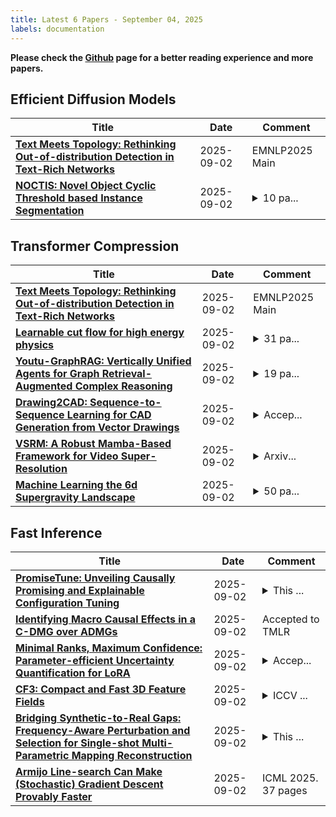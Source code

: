 ```yaml
---
title: Latest 6 Papers - September 04, 2025
labels: documentation
---
```

**Please check the [Github](https://github.com/zezhishao/MTS_Daily_ArXiv) page for a better reading experience and more papers.**

## Efficient Diffusion Models
| **Title** | **Date** | **Comment** |
| --- | --- | --- |
| **[Text Meets Topology: Rethinking Out-of-distribution Detection in Text-Rich Networks](http://arxiv.org/abs/2508.17690v2)** | 2025-09-02 | EMNLP2025 Main |
| **[NOCTIS: Novel Object Cyclic Threshold based Instance Segmentation](http://arxiv.org/abs/2507.01463v2)** | 2025-09-02 | <details><summary>10 pa...</summary><p>10 pages, 3 figures, 5 tables, ICLR 2026 preprint</p></details> |

## Transformer Compression
| **Title** | **Date** | **Comment** |
| --- | --- | --- |
| **[Text Meets Topology: Rethinking Out-of-distribution Detection in Text-Rich Networks](http://arxiv.org/abs/2508.17690v2)** | 2025-09-02 | EMNLP2025 Main |
| **[Learnable cut flow for high energy physics](http://arxiv.org/abs/2503.22498v3)** | 2025-09-02 | <details><summary>31 pa...</summary><p>31 pages, 26 figures, 8 tables, source code and data are available at GitHub</p></details> |
| **[Youtu-GraphRAG: Vertically Unified Agents for Graph Retrieval-Augmented Complex Reasoning](http://arxiv.org/abs/2508.19855v2)** | 2025-09-02 | <details><summary>19 pa...</summary><p>19 pages, 7 figures, 6 tables</p></details> |
| **[Drawing2CAD: Sequence-to-Sequence Learning for CAD Generation from Vector Drawings](http://arxiv.org/abs/2508.18733v2)** | 2025-09-02 | <details><summary>Accep...</summary><p>Accepted to ACM MM 2025</p></details> |
| **[VSRM: A Robust Mamba-Based Framework for Video Super-Resolution](http://arxiv.org/abs/2506.22762v2)** | 2025-09-02 | <details><summary>Arxiv...</summary><p>Arxiv version of ICCV 2025 paper</p></details> |
| **[Machine Learning the 6d Supergravity Landscape](http://arxiv.org/abs/2505.16131v2)** | 2025-09-02 | <details><summary>50 pa...</summary><p>50 pages; code and data available at https://github.com/nait400/ML-6d-sugra-landscape; v2: references added</p></details> |

## Fast Inference
| **Title** | **Date** | **Comment** |
| --- | --- | --- |
| **[PromiseTune: Unveiling Causally Promising and Explainable Configuration Tuning](http://arxiv.org/abs/2507.05995v4)** | 2025-09-02 | <details><summary>This ...</summary><p>This paper has been accepted by ICSE26</p></details> |
| **[Identifying Macro Causal Effects in a C-DMG over ADMGs](http://arxiv.org/abs/2504.01551v2)** | 2025-09-02 | Accepted to TMLR |
| **[Minimal Ranks, Maximum Confidence: Parameter-efficient Uncertainty Quantification for LoRA](http://arxiv.org/abs/2502.12122v2)** | 2025-09-02 | <details><summary>Accep...</summary><p>Accepted to Findings of the Association for Computational Linguistics: EMNLP 2025</p></details> |
| **[CF3: Compact and Fast 3D Feature Fields](http://arxiv.org/abs/2508.05254v3)** | 2025-09-02 | <details><summary>ICCV ...</summary><p>ICCV 2025, Project Page: https://jjoonii.github.io/cf3-website/</p></details> |
| **[Bridging Synthetic-to-Real Gaps: Frequency-Aware Perturbation and Selection for Single-shot Multi-Parametric Mapping Reconstruction](http://arxiv.org/abs/2503.03475v2)** | 2025-09-02 | <details><summary>This ...</summary><p>This paper is in a very niche field. We need to improve it to make it more applicable to all quantitative MRIs</p></details> |
| **[Armijo Line-search Can Make (Stochastic) Gradient Descent Provably Faster](http://arxiv.org/abs/2503.00229v3)** | 2025-09-02 | ICML 2025. 37 pages |

